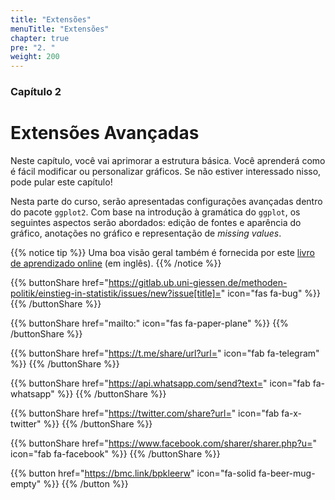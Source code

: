 ```yaml
---
title: "Extensões"
menuTitle: "Extensões"
chapter: true
pre: "2. "
weight: 200
---
```


### Capítulo 2

# Extensões Avançadas
Neste capítulo, você vai aprimorar a estrutura básica. Você aprenderá como é fácil modificar ou personalizar gráficos. Se não estiver interessado nisso, pode pular este capítulo!

Nesta parte do curso, serão apresentadas configurações avançadas dentro do pacote `ggplot2`. Com base na introdução à gramática do `ggplot`, os seguintes aspectos serão abordados: edição de fontes e aparência do gráfico, anotações no gráfico e representação de *missing values*.

{{% notice tip %}}
Uma boa visão geral também é fornecida por este [livro de aprendizado online](https://r-graphics.org) (em inglês).
{{% /notice %}}

{{% buttonShare href="https://gitlab.ub.uni-giessen.de/methoden-politik/einstieg-in-statistik/issues/new?issue[title]=" icon="fas fa-bug" %}} {{% /buttonShare %}}

{{% buttonShare href="mailto:" icon="fas fa-paper-plane" %}} {{% /buttonShare %}}

{{% buttonShare href="https://t.me/share/url?url=" icon="fab fa-telegram" %}} {{% /buttonShare %}}

{{% buttonShare href="https://api.whatsapp.com/send?text=" icon="fab fa-whatsapp" %}} {{% /buttonShare %}}

{{% buttonShare href="https://twitter.com/share?url=" icon="fab fa-x-twitter" %}} {{% /buttonShare %}}

{{% buttonShare href="https://www.facebook.com/sharer/sharer.php?u=" icon="fab fa-facebook" %}} {{% /buttonShare %}}

{{% button href="https://bmc.link/bpkleerw" icon="fa-solid fa-beer-mug-empty" %}} {{% /button %}}
